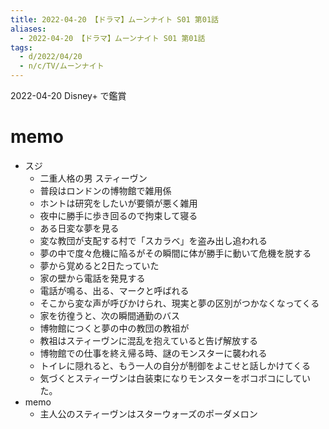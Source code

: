 ```yaml
---
title: 2022-04-20 【ドラマ】ムーンナイト S01 第01話
aliases:
  - 2022-04-20 【ドラマ】ムーンナイト S01 第01話
tags:
  - d/2022/04/20
  - n/c/TV/ムーンナイト
---
```



2022-04-20 Disney+ で鑑賞



memo
========================



- スジ
  - 二重人格の男 スティーヴン
  - 普段はロンドンの博物館で雑用係
  - ホントは研究をしたいが要領が悪く雑用
  - 夜中に勝手に歩き回るので拘束して寝る
  - ある日変な夢を見る
  - 変な教団が支配する村で「スカラベ」を盗み出し追われる
  - 夢の中で度々危機に陥るがその瞬間に体が勝手に動いて危機を脱する
  - 夢から覚めると2日たっていた
  - 家の壁から電話を発見する
  - 電話が鳴る、出る、マークと呼ばれる
  - そこから変な声が呼びかけられ、現実と夢の区別がつかなくなってくる
  - 家を彷徨うと、次の瞬間通勤のバス
  - 博物館につくと夢の中の教団の教祖が
  - 教祖はスティーヴンに混乱を抱えていると告げ解放する
  - 博物館での仕事を終え帰る時、謎のモンスターに襲われる
  - トイレに隠れると、もう一人の自分が制御をよこせと話しかけてくる
  - 気づくとスティーヴンは白装束になりモンスターをボコボコにしていた。
- memo
  - 主人公のスティーヴンはスターウォーズのポーダメロン